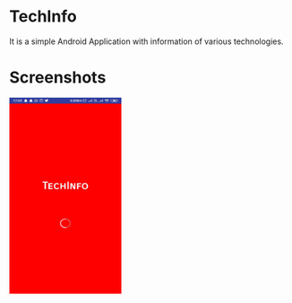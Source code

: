 # TechInfo
It is a simple Android Application with information of various technologies.

# Screenshots

<img src="images/splash.jpeg" height="350" width="200">
